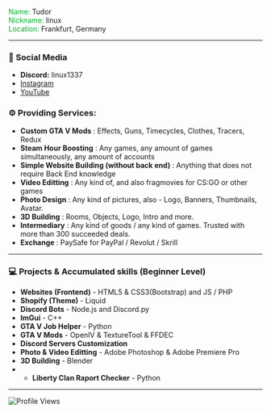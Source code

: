 <span style="color:#00b02c">Name:</span> Tudor <br>
<span style="color:#00b02c">Nickname:</span> linux <br>
<span style="color:#00b02c">Location:</span> Frankfurt, Germany <br>

---

### 📱 Social Media

   * **Discord:** linux1337
   * [Instagram](https://www.instagram.com/theqdqr/)
   * [YouTube](https://www.youtube.com/linucs)


### ⚙️ Providing Services:

   * **Custom GTA V Mods** : Effects, Guns, Timecycles, Clothes, Tracers, Redux
   * **Steam Hour Boosting** : Any games, any amount of games simultaneously, any amount of accounts
  * **Simple Website Building (without back end)** : Anything that does not require Back End knowledge
   * **Video Editting** : Any kind of, and also fragmovies for CS:GO or other games
   * **Photo Design** : Any kind of pictures, also - Logo, Banners, Thumbnails, Avatar.
   * **3D Building** : Rooms, Objects, Logo, Intro and more.
   * **Intermediary** : Any kind of goods / any kind of games. Trusted with more than 300 succeeded deals.
   * **Exchange** : PaySafe for PayPal / Revolut / Skrill


---

### 💻 Projects & Accumulated skills (Beginner Level)


   * **Websites (Frontend)** - HTML5 & CSS3(Bootstrap) and JS / PHP
   * **Shopify (Theme)** - Liquid
   * **Discord Bots** - Node.js and Discord.py
   * **ImGui** - C++
   * **GTA V Job Helper** - Python
   * **GTA V Mods** - OpenIV & TextureTool & FFDEC
   * **Discord Servers Customization**
   * **Photo & Video Editting** - Adobe Photoshop & Adobe Premiere Pro
   * **3D Building** - Blender
   * * **Liberty Clan Raport Checker** - Python

---


![Profile Views](https://komarev.com/ghpvc/?username=linucswin&color=00b02c&style=flat-square) 
